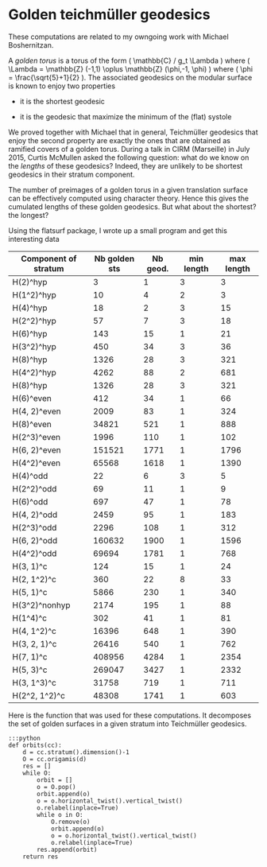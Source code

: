 [comment]: # (Copyright 2015 Vincent Delecroix <vincent.delecroix@labri.fr>)
[comment]: # (Cet article est publié sous la licence Creative Commons Attribution-NonCommercial 4.0 International License.)
[comment]: # (This article is published under the Creative Commons Attribution-NonCommercial 4.0 International License)

Golden teichmüller geodesics
============================

These computations are related to my owngoing work with Michael Boshernitzan.

A *golden torus* is a torus of the form \( \mathbb{C} / g_t \Lambda \) where
\( \Lambda = \mathbb{Z} (-1,1) \oplus \mathbb{Z} (\phi,-1, \phi) \) where
\( \phi = \frac{\sqrt{5}+1}{2} \). The associated geodesics on the modular
surface is known to enjoy two properties

* it is the shortest geodesic

* it is the geodesic that maximize the minimum of the (flat) systole

We proved together with Michael that in general, Teichmüller geodesics that
enjoy the second property are exactly the ones that are obtained as 
ramified covers of a golden torus. During a talk in CIRM (Marseille) in July
2015, Curtis McMullen asked the following question: what do we know on the
*lengths* of these geodesics? Indeed, they are unlikely to be shortest
geodesics in their stratum component.

The number of preimages of a golden torus in a given translation surface
can be effectively computed using character theory. Hence this gives
the cumulated lengths of these golden geodesics. But what about the
shortest? the longest?

Using the flatsurf package, I wrote up a small program and get this
interesting data

| Component of stratum | Nb golden sts | Nb geod. | min length | max length |
|----------------------|---------------|----------|------------|------------|
| H(2)^hyp             |             3 |        1 |          3 |          3 |
| H(1^2)^hyp           |            10 |        4 |          2 |          3 |
| H(4)^hyp             |            18 |        2 |          3 |         15 |
| H(2^2)^hyp           |            57 |        7 |          3 |         18 |
| H(6)^hyp             |           143 |       15 |          1 |         21 |
| H(3^2)^hyp           |           450 |       34 |          3 |         36 |
| H(8)^hyp             |          1326 |       28 |          3 |        321 |
| H(4^2)^hyp           |          4262 |       88 |          2 |        681 |
| H(8)^hyp             |          1326 |       28 |          3 |        321 |
| H(6)^even            |           412 |       34 |          1 |         66 |
| H(4, 2)^even         |          2009 |       83 |          1 |        324 |
| H(8)^even            |         34821 |      521 |          1 |        888 |
| H(2^3)^even          |          1996 |      110 |          1 |        102 |
| H(6, 2)^even         |        151521 |     1771 |          1 |       1796 |
| H(4^2)^even          |         65568 |     1618 |          1 |       1390 |
| H(4)^odd             |            22 |        6 |          3 |          5 |
| H(2^2)^odd           |            69 |       11 |          1 |          9 |
| H(6)^odd             |           697 |       47 |          1 |         78 |
| H(4, 2)^odd          |          2459 |       95 |          1 |        183 |
| H(2^3)^odd           |          2296 |      108 |          1 |        312 |
| H(6, 2)^odd          |        160632 |     1900 |          1 |       1596 |
| H(4^2)^odd           |         69694 |     1781 |          1 |        768 |
| H(3, 1)^c            |           124 |       15 |          1 |         24 |
| H(2, 1^2)^c          |           360 |       22 |          8 |         33 |
| H(5, 1)^c            |          5866 |      230 |          1 |        340 |
| H(3^2)^nonhyp        |          2174 |      195 |          1 |         88 |
| H(1^4)^c             |           302 |       41 |          1 |         81 |
| H(4, 1^2)^c          |         16396 |      648 |          1 |        390 |
| H(3, 2, 1)^c         |         26416 |      540 |          1 |        762 |
| H(7, 1)^c            |        408956 |     4284 |          1 |       2354 |
| H(5, 3)^c            |        269047 |     3427 |          1 |       2332 |
| H(3, 1^3)^c          |         31758 |      719 |          1 |        711 |
| H(2^2, 1^2)^c        |         48308 |     1741 |          1 |        603 |

Here is the function that was used for these computations. It decomposes the set of golden surfaces
in a given stratum into Teichmüller geodesics.

    :::python
	def orbits(cc):
	    d = cc.stratum().dimension()-1
	    O = cc.origamis(d)
	    res = []
	    while O:
	        orbit = []
	        o = O.pop()
	        orbit.append(o)
	        o = o.horizontal_twist().vertical_twist()
	        o.relabel(inplace=True)
	        while o in O:
	            O.remove(o)
	            orbit.append(o)
	            o = o.horizontal_twist().vertical_twist()
	            o.relabel(inplace=True)
	        res.append(orbit)
	    return res
